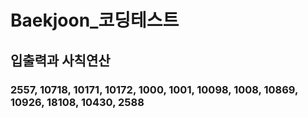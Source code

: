 # Baekjoon_코딩테스트

## 입출력과 사칙연산
### 2557, 10718, 10171, 10172, 1000, 1001, 10098, 1008, 10869, 10926, 18108, 10430, 2588

